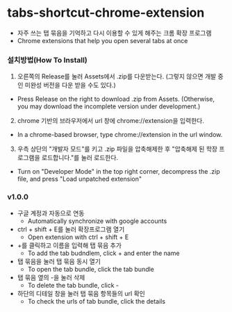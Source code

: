 # tabs-shortcut-chrome-extension
- 자주 쓰는 탭 묶음을 기억하고 다시 이용할 수 있게 해주는 크롬 확장 프로그램
- Chrome extensions that help you open several tabs at once

### 설치방법(How To Install)
1. 오른쪽의 Release를 눌러 Assets에서 .zip를 다운받는다. (그렇지 않으면 개발 중인 미완성 버전을 다운 받을 수도 있다.)
 - Press Release on the right to download .zip from Assets. (Otherwise, you may download the incomplete version under development.) 
2. chrome 기반의 브라우저에서 url 창에 chrome://extension을 입력한다.
 - In a chrome-based browser, type chrome://extension in the url window.
3. 우측 상단의 "개발자 모드"를 키고 .zip 파일을 압축해제한 후 "압축해제 된 학장 프로그램을 로드합니다."를 눌러 로드한다. 
 - Turn on "Developer Mode" in the top right corner, decompress the .zip file, and press "Load unpatched extension"


### v1.0.0
- 구글 계정과 자동으로 연동
  - Automatically synchronize with google accounts
- ctrl + shift + E를 눌러 확장프로그램 열기
  - Open extension with ctrl + shift + E
- \+를 클릭하고 이름을 입력해 탭 묶음 추가
  - To add the tab budndlem, click \+ and enter the name
- 탭 묶음을 눌러 탭 묶음 동시 열기
  - To open the tab bundle, click the tab bundle
- 탭 묶음 옆의 \-을 눌러 삭제
  - To delete the tab bundle, click \-
- 하단의 디테일 창을 눌러 탭 묶음 항목들의 url 확인
  - To check the urls of tab bundle, click the details